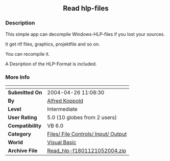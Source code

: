 ﻿<div align="center">

## Read hlp\-files


</div>

### Description

This simple app can decompile Windows-HLP-files if you lost your sources.

It get rtf files, graphics, projektfile and so on.

You can recompile it.

A Desription of the HLP-Format is included.
 
### More Info
 


<span>             |<span>
---                |---
**Submitted On**   |2004-04-26 11:08:30
**By**             |[Alfred Koppold](https://github.com/Planet-Source-Code/PSCIndex/blob/master/ByAuthor/alfred-koppold.md)
**Level**          |Intermediate
**User Rating**    |5.0 (10 globes from 2 users)
**Compatibility**  |VB 6\.0
**Category**       |[Files/ File Controls/ Input/ Output](https://github.com/Planet-Source-Code/PSCIndex/blob/master/ByCategory/files-file-controls-input-output__1-3.md)
**World**          |[Visual Basic](https://github.com/Planet-Source-Code/PSCIndex/blob/master/ByWorld/visual-basic.md)
**Archive File**   |[Read\_hlp\-f1801121052004\.zip](https://github.com/Planet-Source-Code/alfred-koppold-read-hlp-files__1-56535/archive/master.zip)








